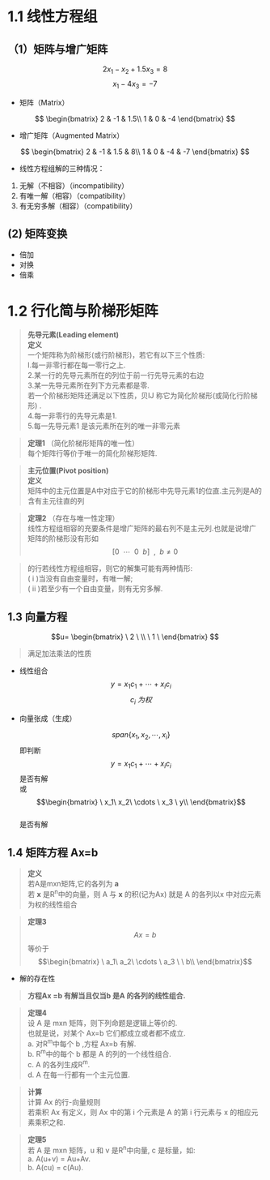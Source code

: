 # 1.1 线性方程组
## （1）矩阵与增广矩阵
  $$
  2x_1 - x_2 + 1.5x_3 = 8
  $$
  $$
  x_1 - 4x_3 = -7
  $$

* 矩阵（Matrix）

$$
\begin{bmatrix}
2 & -1 & 1.5\\
1 & 0 & -4
\end{bmatrix}
$$

* 增广矩阵（Augmented Matrix）

$$
\begin{bmatrix}
2 & -1 & 1.5 & 8\\
1 & 0 & -4 & -7
\end{bmatrix}
$$

* 线性方程组解的三种情况：  
1. 无解（不相容）（incompatibility）  
2. 有唯一解（相容）（compatibility）  
3. 有无穷多解（相容）（compatibility）  


## (2) 矩阵变换

* 倍加
* 对换
* 倍乘
  

# 1.2 行化简与阶梯形矩阵

>**先导元素(Leading element)**  
**定义**  
一个矩阵称为阶梯形(或行阶梯形)，若它有以下三个性质:  
l.每一非零行都在每一零行之上.  
2.某一行的先导元素所在的列位于前一行先导元素的右边  
3.某一先导元素所在列下方元素都是零.  
若一个阶梯形矩阵还满足以下性质，贝IJ 称它为简化阶梯形(或简化行阶梯形) .  
4.每一非零行的先导元素是1.  
5.每一先导元素1 是该元素所在列的唯一非零元素  



>**定理1** （简化阶梯形矩阵的唯一性）  
每个矩阵行等价于唯一的简化阶梯形矩阵.


>**主元位置(Pivot position)**  
**定义**  
矩阵中的主元位置是A中对应于它的阶梯形中先导元素1的位直.主元列是A的含有主元往直的列

>**定理2** （存在与唯一性定理）  
线性方程组相容的充要条件是增广矩阵的最右列不是主元列.也就是说增广矩阵的阶梯形没有形如  
$$[0 \ \  \cdots \ \   0 \ \  b] \ \ ,\ \   b\neq0$$

>的行若线性方程组相容，则它的解集可能有两种情形:   
( i )当没有自由变量时，有唯一解;  
( ii )若至少有一个自由变量，则有无穷多解.

## 1.3 向量方程

$$u=
\begin{bmatrix}
\ 2 \ \\
\ 1 \ 
\end{bmatrix}
$$

>满足加法乘法的性质

* 线性组合
  $$y=x_1c_1+\cdots+x_ic_i$$
  $$
  c_i \ 为权
  $$
* 向量张成（生成）
  
  $$span\{x_1,x_2,\cdots,x_i\}$$
  即判断
  $$y=x_1c_1+\cdots+x_ic_i$$
  是否有解  
  或
  $$\begin{bmatrix}
  \ x_1\ x_2\ \cdots \  x_3 \ y\\
  \end{bmatrix}$$  
  是否有解

## 1.4 矩阵方程 Ax=b

>**定义**  
若A是mxn矩阵,它的各列为  **a**   
若 **x** 是R<sup>n</sup>中的向量，则 A 与 **x** 的积(记为Ax) 就是 A 的各列以x 中对应元素为权的线性组合

>**定理3**  
$$Ax=b$$
等价于
$$\begin{bmatrix}
  \ a_1\ a_2\ \cdots \  a_3 \ \ b\\
  \end{bmatrix}$$ 


* 解的存在性
  
>**方程Ax =b 有解当且仅当b 是A 的各列的线性组合.**



>**定理4**  
设 A 是 mxn 矩阵，则下列命题是逻辑上等价的.  
也就是说，对某个 Ax=b 它们都成立或者都不成立.  
a. 对R<sup>m</sup>中每个 b ,方程 Ax=b 有解.  
b. R<sup>m</sup>中的每个 b 都是 A 的列的一个线性组合.  
c. A 的各列生成R<sup>m</sup>.  
d. A 在每一行都有一个主元位置.

>**计算**  
计算 Ax 的行-向量规则  
若乘积 Ax 有定义，则 Ax 中的第 i 个元素是 A 的第 i 行元素与 x 的相应元素乘积之和.

>**定理5**  
若 A 是 mxn 矩阵，u 和 v 是R<sup>n</sup>中向量, c 是标量，如:  
a. A(u+v) = Au+Av.  
b. A(cu) = c(Au).

 